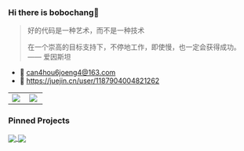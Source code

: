 ### Hi there is bobochang👋

> 好的代码是一种艺术，而不是一种技术
>
> 在一个崇高的目标支持下，不停地工作，即使慢，也一定会获得成功。 —— 爱因斯坦

- 📮 can4hou6joeng4@163.com
- 📖 https://juejin.cn/user/1187904004821262

<table border=0>
  <tr>
    <td><img src="https://github-readme-stats.vercel.app/api?username=bobochangzzz&show_icons=true&count_private=true&theme=vue-light&hide_border=true" style="zoom:100%;" align="left"/></td>
    <td><img src="https://4sdvg7tqbv.us.aircode.run/juejin?uid=1187904004821262&hide_border=true" style="zoom:100%;" align="left"/></td>
  </tr>
</table>


### Pinned Projects

<p>
  <a href="https://github.com/HuiDBK/py-tools">
        <img align="center" src="https://github-readme-stats.vercel.app/api/pin/?username=bobochangzzz&repo=bobochangAPI-frontend&theme=vue-light" />
  </a>
   <a href="https://github.com/HuiDBK/WordSprite">
        <img align="center" src="https://github-readme-stats.vercel.app/api/pin/?username=bobochangzzz&repo=bobochangAPI-backend&theme=vue-light" />
  </a>
</p>
